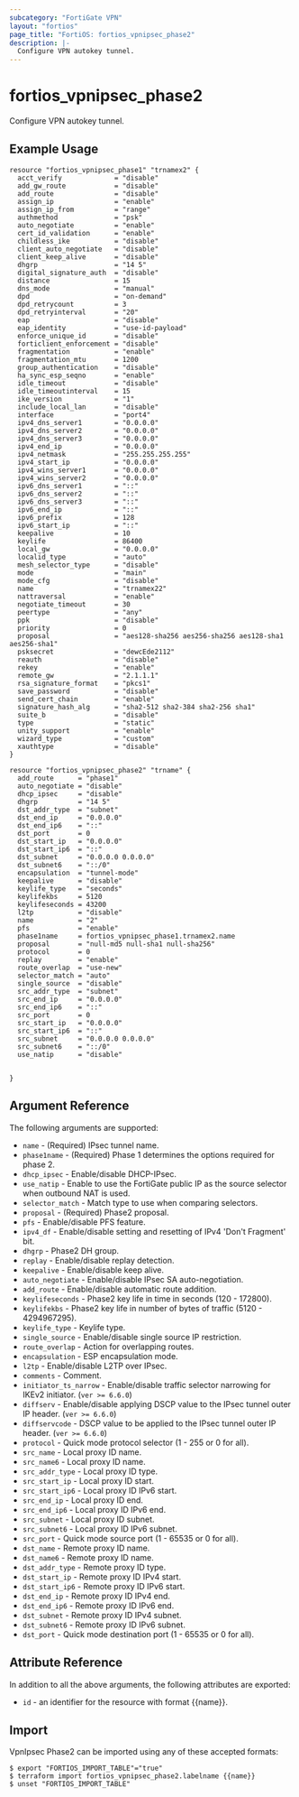 ```yaml
---
subcategory: "FortiGate VPN"
layout: "fortios"
page_title: "FortiOS: fortios_vpnipsec_phase2"
description: |-
  Configure VPN autokey tunnel.
---
```


# fortios_vpnipsec_phase2
Configure VPN autokey tunnel.

## Example Usage

```hcl
resource "fortios_vpnipsec_phase1" "trnamex2" {
  acct_verify             = "disable"
  add_gw_route            = "disable"
  add_route               = "disable"
  assign_ip               = "enable"
  assign_ip_from          = "range"
  authmethod              = "psk"
  auto_negotiate          = "enable"
  cert_id_validation      = "enable"
  childless_ike           = "disable"
  client_auto_negotiate   = "disable"
  client_keep_alive       = "disable"
  dhgrp                   = "14 5"
  digital_signature_auth  = "disable"
  distance                = 15
  dns_mode                = "manual"
  dpd                     = "on-demand"
  dpd_retrycount          = 3
  dpd_retryinterval       = "20"
  eap                     = "disable"
  eap_identity            = "use-id-payload"
  enforce_unique_id       = "disable"
  forticlient_enforcement = "disable"
  fragmentation           = "enable"
  fragmentation_mtu       = 1200
  group_authentication    = "disable"
  ha_sync_esp_seqno       = "enable"
  idle_timeout            = "disable"
  idle_timeoutinterval    = 15
  ike_version             = "1"
  include_local_lan       = "disable"
  interface               = "port4"
  ipv4_dns_server1        = "0.0.0.0"
  ipv4_dns_server2        = "0.0.0.0"
  ipv4_dns_server3        = "0.0.0.0"
  ipv4_end_ip             = "0.0.0.0"
  ipv4_netmask            = "255.255.255.255"
  ipv4_start_ip           = "0.0.0.0"
  ipv4_wins_server1       = "0.0.0.0"
  ipv4_wins_server2       = "0.0.0.0"
  ipv6_dns_server1        = "::"
  ipv6_dns_server2        = "::"
  ipv6_dns_server3        = "::"
  ipv6_end_ip             = "::"
  ipv6_prefix             = 128
  ipv6_start_ip           = "::"
  keepalive               = 10
  keylife                 = 86400
  local_gw                = "0.0.0.0"
  localid_type            = "auto"
  mesh_selector_type      = "disable"
  mode                    = "main"
  mode_cfg                = "disable"
  name                    = "trnamex22"
  nattraversal            = "enable"
  negotiate_timeout       = 30
  peertype                = "any"
  ppk                     = "disable"
  priority                = 0
  proposal                = "aes128-sha256 aes256-sha256 aes128-sha1 aes256-sha1"
  psksecret               = "dewcEde2112"
  reauth                  = "disable"
  rekey                   = "enable"
  remote_gw               = "2.1.1.1"
  rsa_signature_format    = "pkcs1"
  save_password           = "disable"
  send_cert_chain         = "enable"
  signature_hash_alg      = "sha2-512 sha2-384 sha2-256 sha1"
  suite_b                 = "disable"
  type                    = "static"
  unity_support           = "enable"
  wizard_type             = "custom"
  xauthtype               = "disable"
}

resource "fortios_vpnipsec_phase2" "trname" {
  add_route      = "phase1"
  auto_negotiate = "disable"
  dhcp_ipsec     = "disable"
  dhgrp          = "14 5"
  dst_addr_type  = "subnet"
  dst_end_ip     = "0.0.0.0"
  dst_end_ip6    = "::"
  dst_port       = 0
  dst_start_ip   = "0.0.0.0"
  dst_start_ip6  = "::"
  dst_subnet     = "0.0.0.0 0.0.0.0"
  dst_subnet6    = "::/0"
  encapsulation  = "tunnel-mode"
  keepalive      = "disable"
  keylife_type   = "seconds"
  keylifekbs     = 5120
  keylifeseconds = 43200
  l2tp           = "disable"
  name           = "2"
  pfs            = "enable"
  phase1name     = fortios_vpnipsec_phase1.trnamex2.name
  proposal       = "null-md5 null-sha1 null-sha256"
  protocol       = 0
  replay         = "enable"
  route_overlap  = "use-new"
  selector_match = "auto"
  single_source  = "disable"
  src_addr_type  = "subnet"
  src_end_ip     = "0.0.0.0"
  src_end_ip6    = "::"
  src_port       = 0
  src_start_ip   = "0.0.0.0"
  src_start_ip6  = "::"
  src_subnet     = "0.0.0.0 0.0.0.0"
  src_subnet6    = "::/0"
  use_natip      = "disable"


}
```

## Argument Reference

The following arguments are supported:

* `name` - (Required) IPsec tunnel name.
* `phase1name` - (Required) Phase 1 determines the options required for phase 2.
* `dhcp_ipsec` - Enable/disable DHCP-IPsec.
* `use_natip` - Enable to use the FortiGate public IP as the source selector when outbound NAT is used.
* `selector_match` - Match type to use when comparing selectors.
* `proposal` - (Required) Phase2 proposal.
* `pfs` - Enable/disable PFS feature.
* `ipv4_df` - Enable/disable setting and resetting of IPv4 'Don't Fragment' bit.
* `dhgrp` - Phase2 DH group.
* `replay` - Enable/disable replay detection.
* `keepalive` - Enable/disable keep alive.
* `auto_negotiate` - Enable/disable IPsec SA auto-negotiation.
* `add_route` - Enable/disable automatic route addition.
* `keylifeseconds` - Phase2 key life in time in seconds (120 - 172800).
* `keylifekbs` - Phase2 key life in number of bytes of traffic (5120 - 4294967295).
* `keylife_type` - Keylife type.
* `single_source` - Enable/disable single source IP restriction.
* `route_overlap` - Action for overlapping routes.
* `encapsulation` - ESP encapsulation mode.
* `l2tp` - Enable/disable L2TP over IPsec.
* `comments` - Comment.
* `initiator_ts_narrow` - Enable/disable traffic selector narrowing for IKEv2 initiator. (`ver >= 6.6.0`)
* `diffserv` - Enable/disable applying DSCP value to the IPsec tunnel outer IP header. (`ver >= 6.6.0`)
* `diffservcode` - DSCP value to be applied to the IPsec tunnel outer IP header. (`ver >= 6.6.0`)
* `protocol` - Quick mode protocol selector (1 - 255 or 0 for all).
* `src_name` - Local proxy ID name.
* `src_name6` - Local proxy ID name.
* `src_addr_type` - Local proxy ID type.
* `src_start_ip` - Local proxy ID start.
* `src_start_ip6` - Local proxy ID IPv6 start.
* `src_end_ip` - Local proxy ID end.
* `src_end_ip6` - Local proxy ID IPv6 end.
* `src_subnet` - Local proxy ID subnet.
* `src_subnet6` - Local proxy ID IPv6 subnet.
* `src_port` - Quick mode source port (1 - 65535 or 0 for all).
* `dst_name` - Remote proxy ID name.
* `dst_name6` - Remote proxy ID name.
* `dst_addr_type` - Remote proxy ID type.
* `dst_start_ip` - Remote proxy ID IPv4 start.
* `dst_start_ip6` - Remote proxy ID IPv6 start.
* `dst_end_ip` - Remote proxy ID IPv4 end.
* `dst_end_ip6` - Remote proxy ID IPv6 end.
* `dst_subnet` - Remote proxy ID IPv4 subnet.
* `dst_subnet6` - Remote proxy ID IPv6 subnet.
* `dst_port` - Quick mode destination port (1 - 65535 or 0 for all).


## Attribute Reference

In addition to all the above arguments, the following attributes are exported:
* `id` - an identifier for the resource with format {{name}}.

## Import

VpnIpsec Phase2 can be imported using any of these accepted formats:
```
$ export "FORTIOS_IMPORT_TABLE"="true"
$ terraform import fortios_vpnipsec_phase2.labelname {{name}}
$ unset "FORTIOS_IMPORT_TABLE"
```

